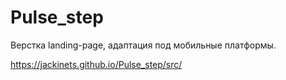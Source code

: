 # Pulse_step
Верстка landing-page, адаптация под мобильные платформы.

https://jackinets.github.io/Pulse_step/src/
